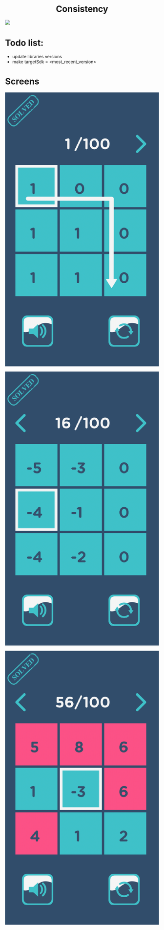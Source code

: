 <h1 align="center">Consistency</h1>  

<a href="https://play.google.com/store/apps/details?id=com.nazaga.consistency.android"><img src="https://play.google.com/intl/en_us/badges/static/images/badges/en_badge_web_generic.png" height="70"></a>


# Todo list:
- update libraries versions 
- make targetSdk = <most_recent_version>




# Screens  

![Screenshot 1](screens/screenshot1.png)  

![Screenshot 2](screens/screenshot2.png)  

![Screenshot 3](screens/screenshot3.png)